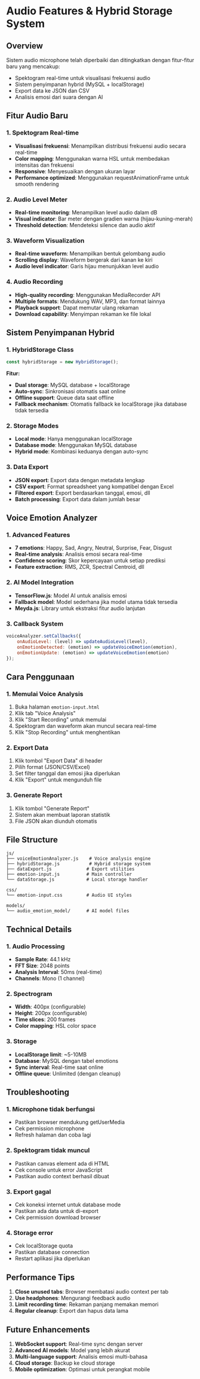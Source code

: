 # Audio Features & Hybrid Storage System

## Overview
Sistem audio microphone telah diperbaiki dan ditingkatkan dengan fitur-fitur baru yang mencakup:
- Spektogram real-time untuk visualisasi frekuensi audio
- Sistem penyimpanan hybrid (MySQL + localStorage)
- Export data ke JSON dan CSV
- Analisis emosi dari suara dengan AI

## Fitur Audio Baru

### 1. Spektogram Real-time
- **Visualisasi frekuensi**: Menampilkan distribusi frekuensi audio secara real-time
- **Color mapping**: Menggunakan warna HSL untuk membedakan intensitas dan frekuensi
- **Responsive**: Menyesuaikan dengan ukuran layar
- **Performance optimized**: Menggunakan requestAnimationFrame untuk smooth rendering

### 2. Audio Level Meter
- **Real-time monitoring**: Menampilkan level audio dalam dB
- **Visual indicator**: Bar meter dengan gradien warna (hijau-kuning-merah)
- **Threshold detection**: Mendeteksi silence dan audio aktif

### 3. Waveform Visualization
- **Real-time waveform**: Menampilkan bentuk gelombang audio
- **Scrolling display**: Waveform bergerak dari kanan ke kiri
- **Audio level indicator**: Garis hijau menunjukkan level audio

### 4. Audio Recording
- **High-quality recording**: Menggunakan MediaRecorder API
- **Multiple formats**: Mendukung WAV, MP3, dan format lainnya
- **Playback support**: Dapat memutar ulang rekaman
- **Download capability**: Menyimpan rekaman ke file lokal

## Sistem Penyimpanan Hybrid

### 1. HybridStorage Class
```javascript
const hybridStorage = new HybridStorage();
```

**Fitur:**
- **Dual storage**: MySQL database + localStorage
- **Auto-sync**: Sinkronisasi otomatis saat online
- **Offline support**: Queue data saat offline
- **Fallback mechanism**: Otomatis fallback ke localStorage jika database tidak tersedia

### 2. Storage Modes
- **Local mode**: Hanya menggunakan localStorage
- **Database mode**: Menggunakan MySQL database
- **Hybrid mode**: Kombinasi keduanya dengan auto-sync

### 3. Data Export
- **JSON export**: Export data dengan metadata lengkap
- **CSV export**: Format spreadsheet yang kompatibel dengan Excel
- **Filtered export**: Export berdasarkan tanggal, emosi, dll
- **Batch processing**: Export data dalam jumlah besar

## Voice Emotion Analyzer

### 1. Advanced Features
- **7 emotions**: Happy, Sad, Angry, Neutral, Surprise, Fear, Disgust
- **Real-time analysis**: Analisis emosi secara real-time
- **Confidence scoring**: Skor kepercayaan untuk setiap prediksi
- **Feature extraction**: RMS, ZCR, Spectral Centroid, dll

### 2. AI Model Integration
- **TensorFlow.js**: Model AI untuk analisis emosi
- **Fallback model**: Model sederhana jika model utama tidak tersedia
- **Meyda.js**: Library untuk ekstraksi fitur audio lanjutan

### 3. Callback System
```javascript
voiceAnalyzer.setCallbacks({
    onAudioLevel: (level) => updateAudioLevel(level),
    onEmotionDetected: (emotion) => updateVoiceEmotion(emotion),
    onEmotionUpdate: (emotion) => updateVoiceEmotion(emotion)
});
```

## Cara Penggunaan

### 1. Memulai Voice Analysis
1. Buka halaman `emotion-input.html`
2. Klik tab "Voice Analysis"
3. Klik "Start Recording" untuk memulai
4. Spektogram dan waveform akan muncul secara real-time
5. Klik "Stop Recording" untuk menghentikan

### 2. Export Data
1. Klik tombol "Export Data" di header
2. Pilih format (JSON/CSV/Excel)
3. Set filter tanggal dan emosi jika diperlukan
4. Klik "Export" untuk mengunduh file

### 3. Generate Report
1. Klik tombol "Generate Report"
2. Sistem akan membuat laporan statistik
3. File JSON akan diunduh otomatis

## File Structure

```
js/
├── voiceEmotionAnalyzer.js    # Voice analysis engine
├── hybridStorage.js           # Hybrid storage system
├── dataExport.js             # Export utilities
├── emotion-input.js          # Main controller
└── dataStorage.js            # Local storage handler

css/
└── emotion-input.css         # Audio UI styles

models/
└── audio_emotion_model/      # AI model files
```

## Technical Details

### 1. Audio Processing
- **Sample Rate**: 44.1 kHz
- **FFT Size**: 2048 points
- **Analysis Interval**: 50ms (real-time)
- **Channels**: Mono (1 channel)

### 2. Spectrogram
- **Width**: 400px (configurable)
- **Height**: 200px (configurable)
- **Time slices**: 200 frames
- **Color mapping**: HSL color space

### 3. Storage
- **LocalStorage limit**: ~5-10MB
- **Database**: MySQL dengan tabel emotions
- **Sync interval**: Real-time saat online
- **Offline queue**: Unlimited (dengan cleanup)

## Troubleshooting

### 1. Microphone tidak berfungsi
- Pastikan browser mendukung getUserMedia
- Cek permission microphone
- Refresh halaman dan coba lagi

### 2. Spektogram tidak muncul
- Pastikan canvas element ada di HTML
- Cek console untuk error JavaScript
- Pastikan audio context berhasil dibuat

### 3. Export gagal
- Cek koneksi internet untuk database mode
- Pastikan ada data untuk di-export
- Cek permission download browser

### 4. Storage error
- Cek localStorage quota
- Pastikan database connection
- Restart aplikasi jika diperlukan

## Performance Tips

1. **Close unused tabs**: Browser membatasi audio context per tab
2. **Use headphones**: Mengurangi feedback audio
3. **Limit recording time**: Rekaman panjang memakan memori
4. **Regular cleanup**: Export dan hapus data lama

## Future Enhancements

1. **WebSocket support**: Real-time sync dengan server
2. **Advanced AI models**: Model yang lebih akurat
3. **Multi-language support**: Analisis emosi multi-bahasa
4. **Cloud storage**: Backup ke cloud storage
5. **Mobile optimization**: Optimasi untuk perangkat mobile 